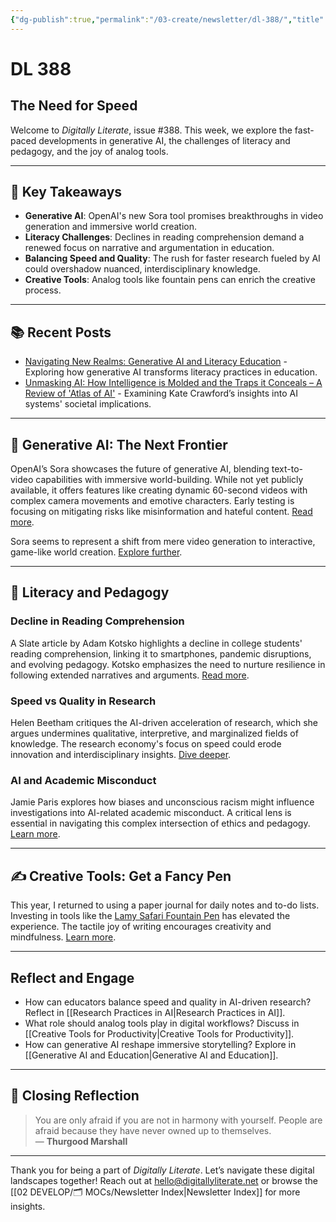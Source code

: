 ```yaml
---
{"dg-publish":true,"permalink":"/03-create/newsletter/dl-388/","title":"The Need for Speed","tags":["generative-ai","literacy","pedagogy","tools","speed-vs-quality"]}
---
```



# DL 388

## The Need for Speed

Welcome to _Digitally Literate_, issue #388. This week, we explore the fast-paced developments in generative AI, the challenges of literacy and pedagogy, and the joy of analog tools. 

---

## 🔖 Key Takeaways
- **Generative AI**: OpenAI's new Sora tool promises breakthroughs in video generation and immersive world creation.
- **Literacy Challenges**: Declines in reading comprehension demand a renewed focus on narrative and argumentation in education.
- **Balancing Speed and Quality**: The rush for faster research fueled by AI could overshadow nuanced, interdisciplinary knowledge.
- **Creative Tools**: Analog tools like fountain pens can enrich the creative process.

---

## 📚 Recent Posts
- [Navigating New Realms: Generative AI and Literacy Education](https://wiobyrne.com/navigating-new-realms-generative-ai-and-literacy-education/) - Exploring how generative AI transforms literacy practices in education.
- [Unmasking AI: How Intelligence is Molded and the Traps it Conceals – A Review of 'Atlas of AI'](https://wiobyrne.com/atlas-of-ai/) - Examining Kate Crawford’s insights into AI systems' societal implications.

---

## 🚀 Generative AI: The Next Frontier

OpenAI’s Sora showcases the future of generative AI, blending text-to-video capabilities with immersive world-building. While not yet publicly available, it offers features like creating dynamic 60-second videos with complex camera movements and emotive characters. Early testing is focusing on mitigating risks like misinformation and hateful content. [Read more](https://www.cnet.com/tech/openai-can-now-turn-words-into-ultra-realistic-videos/).

Sora seems to represent a shift from mere video generation to interactive, game-like world creation. [Explore further](https://thealgorithmicbridge.substack.com/p/openai-sora-one-step-away-from-the).

---

## 🧠 Literacy and Pedagogy

### Decline in Reading Comprehension
A Slate article by Adam Kotsko highlights a decline in college students' reading comprehension, linking it to smartphones, pandemic disruptions, and evolving pedagogy. Kotsko emphasizes the need to nurture resilience in following extended narratives and arguments. [Read more](https://slate.com/human-interest/2024/02/literacy-crisis-reading-comprehension-college.html).

### Speed vs Quality in Research
Helen Beetham critiques the AI-driven acceleration of research, which she argues undermines qualitative, interpretive, and marginalized fields of knowledge. The research economy's focus on speed could erode innovation and interdisciplinary insights. [Dive deeper](https://helenbeetham.substack.com/p/never-mind-the-quality-feel-the-speed).

### AI and Academic Misconduct
Jamie Paris explores how biases and unconscious racism might influence investigations into AI-related academic misconduct. A critical lens is essential in navigating this complex intersection of ethics and pedagogy. [Learn more](https://www.insidehighered.com/opinion/views/2024-02-02/international-students-racial-profiling-and-ai-opinion).

---

## ✍️ Creative Tools: Get a Fancy Pen

This year, I returned to using a paper journal for daily notes and to-do lists. Investing in tools like the [Lamy Safari Fountain Pen](https://us-shop.lamy.com/en_us/lamy-safari) has elevated the experience. The tactile joy of writing encourages creativity and mindfulness. [Learn more](https://yourvisualjournal.com/fountain-pens-for-beginners/).

---

## Reflect and Engage
- How can educators balance speed and quality in AI-driven research? Reflect in [[Research Practices in AI\|Research Practices in AI]].
- What role should analog tools play in digital workflows? Discuss in [[Creative Tools for Productivity\|Creative Tools for Productivity]].
- How can generative AI reshape immersive storytelling? Explore in [[Generative AI and Education\|Generative AI and Education]].

---

## 🌟 Closing Reflection

> You are only afraid if you are not in harmony with yourself. People are afraid because they have never owned up to themselves.  
> — **Thurgood Marshall**

---

Thank you for being a part of _Digitally Literate_. Let’s navigate these digital landscapes together! Reach out at hello@digitallyliterate.net or browse the [[02 DEVELOP/🗂️ MOCs/Newsletter Index\|Newsletter Index]] for more insights.
